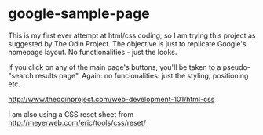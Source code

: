 # google-sample-page
This is my first ever attempt at html/css coding, so I am trying this project as suggested by The Odin Project.
The objective is just to replicate Google's homepage layout. 
No functionalities - just the looks.

If you click on any of the main page's buttons, you'll be taken to a pseudo-"search results page".
Again: no funcionalities: just the styling, positioning etc.

http://www.theodinproject.com/web-development-101/html-css

I am also using a CSS reset sheet from http://meyerweb.com/eric/tools/css/reset/ 
